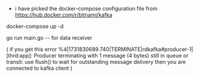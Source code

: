 * i have picked the docker-compose configuration file from 
    https://hub.docker.com/r/bitnami/kafka

docker-compose up -d

go run main.go -- for data receiver 

(
    if you get this error 
    %4|1731830689.740|TERMINATE|rdkafka#producer-1| [thrd:app]: Producer terminating with 1 message (4 bytes) still in queue or transit: use flush() to wait for outstanding message delivery
    then  you are connected to kafka client
)